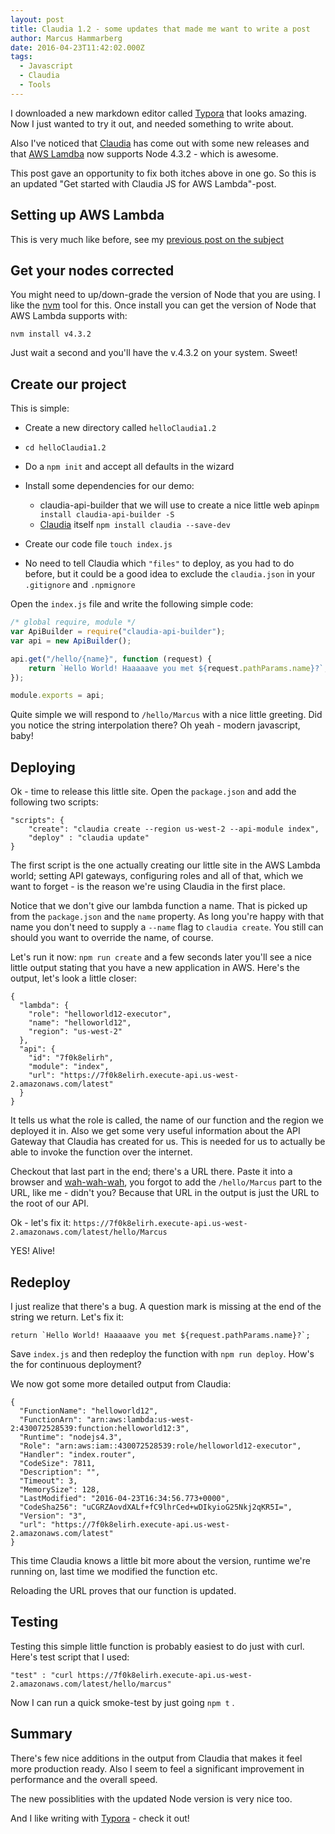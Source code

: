 ```yaml
---
layout: post
title: Claudia 1.2 - some updates that made me want to write a post
author: Marcus Hammarberg
date: 2016-04-23T11:42:02.000Z
tags:
  - Javascript
  - Claudia
  - Tools
---
```


I downloaded a new markdown editor called [Typora](https://www.typora.io/) that looks amazing. Now I just wanted to try it out, and needed something to write about.

Also I've noticed that [Claudia](https://github.com/claudiajs/claudia) has come out with some new releases and that [AWS Lamdba](http://docs.aws.amazon.com/lambda/latest/dg/current-supported-versions.html) now supports Node 4.3.2 - which is awesome.

This post gave an opportunity to fix both itches above in one go. So this is an updated "Get started with Claudia JS for AWS Lambda"-post.

<!-- excerpt-end -->

## Setting up AWS Lambda

This is very much like before, see my [previous post on the subject](http://www.marcusoft.net/2016/02/first-aws-lamda-steps.html#setting-up-your-environment)

## Get your nodes corrected

You might need to up/down-grade the version of Node that you are using. I like the [nvm](https://github.com/creationix/nvm) tool for this. Once install you can get the version of Node that AWS Lambda supports with:

```
nvm install v4.3.2
```

Just wait a second and you'll have the v.4.3.2 on your system. Sweet!

## Create our project

This is simple:

* Create a new directory called `helloClaudia1.2`
* `cd helloClaudia1.2`
* Do a `npm init` and accept all defaults in the wizard
* Install some dependencies for our demo:

  * claudia-api-builder that we will use to create a nice little web api`npm install claudia-api-builder -S`
  * [Claudia](http://npmjs.org/package/claudia) itself `npm install claudia --save-dev`
* Create our code file `touch index.js`
* No need to tell Claudia which `"files"` to deploy, as you had to do before, but it could be a good idea to exclude the `claudia.json` in your `.gitignore` and `.npmignore`

Open the `index.js` file and write the following simple code:

```javascript
/* global require, module */
var ApiBuilder = require("claudia-api-builder");
var api = new ApiBuilder();

api.get("/hello/{name}", function (request) {
    return `Hello World! Haaaaave you met ${request.pathParams.name}?`;
});

module.exports = api;
```

Quite simple we will respond to `/hello/Marcus` with a nice little greeting. Did you notice the string interpolation there? Oh yeah - modern javascript, baby!

## Deploying

Ok - time to release this little site. Open the `package.json` and add the following two scripts:

```
"scripts": {
    "create": "claudia create --region us-west-2 --api-module index",
    "deploy" : "claudia update"
}
```

The first script is the one actually creating our little site in the AWS Lambda world; setting API gateways, configuring roles and all of that, which we want to forget - is the reason we're using Claudia in the first place.

Notice that we don't give our lambda function a name. That is picked up from the `package.json` and the `name` property. As long you're happy with that name you don't need to supply a `--name` flag to `claudia create`. You still can should you want to override the name, of course.

Let's run it now: `npm run create` and a few seconds later you'll see a nice little output stating that you have a new application in AWS. Here's the output, let's look a little closer:

```
{
  "lambda": {
    "role": "helloworld12-executor",
    "name": "helloworld12",
    "region": "us-west-2"
  },
  "api": {
    "id": "7f0k8elirh",
    "module": "index",
    "url": "https://7f0k8elirh.execute-api.us-west-2.amazonaws.com/latest"
  }
}
```

It tells us what the role is called, the name of our function and the region we deployed it in. Also we get some very useful information about the API Gateway that Claudia has created for us. This is needed for us to actually be able to invoke the function over the internet.

Checkout that last part in the end; there's a URL there. Paste it into a browser and [wah-wah-wah](http://www.sadtrombone.com/?autoplay=true), you forgot to add the `/hello/Marcus` part to the URL, like me - didn't you? Because that URL in the output is just the URL to the root of our API.

Ok - let's fix it: `https://7f0k8elirh.execute-api.us-west-2.amazonaws.com/latest/hello/Marcus`

YES! Alive!

## Redeploy

I just realize that there's a bug. A question mark is missing at the end of the string we return. Let's fix it:

```
return `Hello World! Haaaaave you met ${request.pathParams.name}?`;
```

Save `index.js` and then redeploy the function with `npm run deploy`. How's the for continuous deployment?

We now got some more detailed output from Claudia:

```
{
  "FunctionName": "helloworld12",
  "FunctionArn": "arn:aws:lambda:us-west-2:430072528539:function:helloworld12:3",
  "Runtime": "nodejs4.3",
  "Role": "arn:aws:iam::430072528539:role/helloworld12-executor",
  "Handler": "index.router",
  "CodeSize": 7811,
  "Description": "",
  "Timeout": 3,
  "MemorySize": 128,
  "LastModified": "2016-04-23T16:34:56.773+0000",
  "CodeSha256": "uCGRZAovdXALf+fC9lhrCed+wDIkyioG25Nkj2qKR5I=",
  "Version": "3",
  "url": "https://7f0k8elirh.execute-api.us-west-2.amazonaws.com/latest"
}
```

This time Claudia knows a little bit more about the version, runtime we're running on, last time we modified the function etc.

Reloading the URL proves that our function is updated.

## Testing

Testing this simple little function is probably easiest to do just with curl. Here's test script that I used:

```
"test" : "curl https://7f0k8elirh.execute-api.us-west-2.amazonaws.com/latest/hello/marcus"
```

Now I can run a quick smoke-test by just going `npm t` .

## Summary

There's few nice additions in the output from Claudia that makes it feel more production ready. Also I seem to feel a significant improvement in performance and the overall speed.

The new possiblities with the updated Node version is very nice too.

And I like writing with [Typora](https://www.typora.io/) - check it out!
